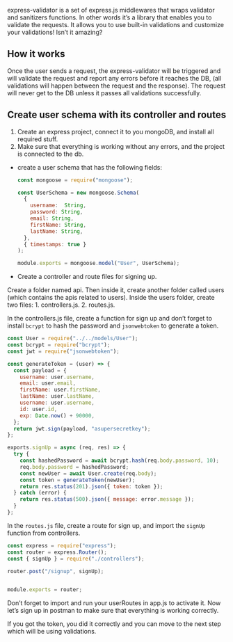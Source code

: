 express-validator is a set of express.js middlewares that wraps validator and sanitizers functions.
In other words it’s a library that enables you to validate the requests. It allows you to use built-in validations and customize your validations! 
Isn’t it amazing? 


## How it works

Once the user sends a request, the express-validator will be triggered and will validate the request and report any errors before it reaches the DB, (all validations will happen between the request and the response). The request will never get to the DB unless it passes all validations successfully.

## Create user schema with its controller and routes
 
 1. Create an express project, connect it to you mongoDB, and install all required stuff.
 2. Make sure that everything is working without any errors, and the project is connected to the db.
 
 - create a user schema that has the following fields:


    ```js
    const mongoose = require("mongoose");

    const UserSchema = new mongoose.Schema(
      {
        username:  String,
        password: String,
        email: String,
        firstName: String,
        lastName: String,
      },
      { timestamps: true }
    );

    module.exports = mongoose.model("User", UserSchema);
    ```
  - Create a controller and route files for signing up.

Create a folder named api. Then inside it, create another folder called users (which contains the apis related to users). Inside the users folder, create two files:
      1. controllers.js.
      2. routes.js.
 
In the controllers.js file, create a function for sign up and don’t forget to install `bcrypt` to hash the password and `jsonwebtoken` to generate a token.

```js
const User = require("../../models/User");
const bcrypt = require("bcrypt");
const jwt = require("jsonwebtoken");

const generateToken = (user) => {
  const payload = {
    username: user.username,
    email: user.email,
    firstName: user.firstName,
    lastName: user.lastName,
    username: user.username,
    id: user.id,
    exp: Date.now() + 90000,
  };
  return jwt.sign(payload, "asupersecretkey");
};

exports.signUp = async (req, res) => {
  try {
    const hashedPassword = await bcrypt.hash(req.body.password, 10);
    req.body.password = hashedPassword;
    const newUser = await User.create(req.body);
    const token = generateToken(newUser);
    return res.status(201).json({ token: token });
  } catch (error) {
    return res.status(500).json({ message: error.message });
  }
};
```


In the `routes.js` file, create a route for sign up, and import the `signUp` function from controllers.

```js
const express = require("express");
const router = express.Router();
const { signUp } = require("./controllers");

router.post("/signup", signUp);


module.exports = router;
```

Don’t forget to import and run your userRoutes in app.js to activate it.
Now let’s sign up in postman to make sure that everything is working correctly.

If you got the token, you did it correctly and you can move to the next step which will be using validations.


